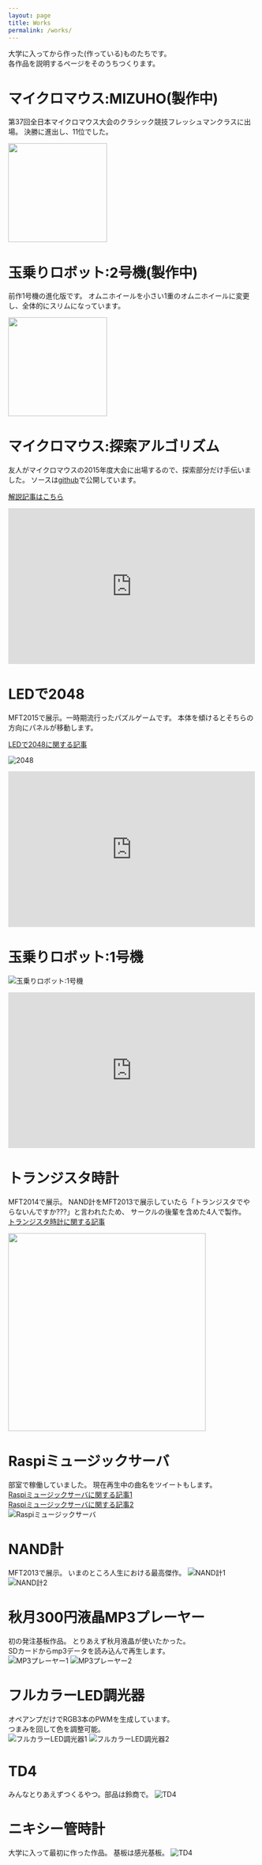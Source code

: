 ```yaml
---
layout: page
title: Works
permalink: /works/
---
```

大学に入ってから作った(作っている)ものたちです。  
各作品を説明するページをそのうちつくります。  

# マイクロマウス:MIZUHO(製作中)
第37回全日本マイクロマウス大会のクラシック競技フレッシュマンクラスに出場。
決勝に進出し、11位でした。

<img src="/images/thumb_mouse_alljapan.png" style="width: 200px;">

# 玉乗りロボット:2号機(製作中)
前作1号機の進化版です。
オムニホイールを小さい1重のオムニホイールに変更し、全体的にスリムになっています。

<img src="/images/tamanori_robot_overview.png" style="width: 200px;">

# マイクロマウス:探索アルゴリズム
友人がマイクロマウスの2015年度大会に出場するので、探索部分だけ手伝いました。
ソースは[github](https://github.com/idt12312/MazeSolver2015)で公開しています。  

[解説記事はこちら](http://titech-ssr.blog.jp/archives/1046800312.html)

<iframe width="500" height="315" src="https://www.youtube.com/embed/V0p6QD187bI" frameborder="0" allowfullscreen></iframe>

# LEDで2048
MFT2015で展示。一時期流行ったパズルゲームです。
本体を傾けるとそちらの方向にパネルが移動します。  

[LEDで2048に関する記事](http://titech-ssr.blog.jp/archives/1035638533.html)

![2048](/images/works_2048.jpg)
<iframe width="500" height="315" src="https://www.youtube.com/embed/0m8Ng94H8lQ" frameborder="0" allowfullscreen></iframe>

# 玉乗りロボット:1号機
![玉乗りロボット:1号機](/images/works_tamanori1.jpg)
<iframe width="500" height="315" src="https://www.youtube.com/embed/-Y_EpmI2GxY" frameborder="0" allowfullscreen></iframe>

# トランジスタ時計
MFT2014で展示。
NAND計をMFT2013で展示していたら「トランジスタでやらないんですか???」と言われたため、 サークルの後輩を含めた4人で製作。  
[トランジスタ時計に関する記事](http://titech-ssr.blog.jp/archives/1018020218.html)

<img src="/images/works_trans.jpg" style="width: 400px;">

# Raspiミュージックサーバ
部室で稼働していました。
現在再生中の曲名をツイートもします。  
[Raspiミュージックサーバに関する記事1](http://titech-ssr.blog.jp/archives/2236926.html)  
[Raspiミュージックサーバに関する記事2](http://titech-ssr.blog.jp/archives/1018042125.html)  
![Raspiミュージックサーバ](/images/works_music_server.jpg)

# NAND計
MFT2013で展示。
いまのところ人生における最高傑作。
![NAND計1](/images/works_nand.jpg)
![NAND計2](/images/works_nand2.jpg)

# 秋月300円液晶MP3プレーヤー
初の発注基板作品。 とりあえず秋月液晶が使いたかった。  
SDカードからmp3データを読み込んで再生します。  
![MP3プレーヤー1](/images/works_mp3_1.jpg)
![MP3プレーヤー2](/images/works_mp3_2.jpg)

# フルカラーLED調光器
オペアンプだけでRGB3本のPWMを生成しています。  
つまみを回して色を調整可能。  
![フルカラーLED調光器1](/images/works_led1.jpg)
![フルカラーLED調光器2](/images/works_led2.jpg)

# TD4
みんなとりあえずつくるやつ。部品は鈴商で。
![TD4](/images/works_td4.jpg)

# ニキシー管時計
大学に入って最初に作った作品。
基板は感光基板。
![TD4](/images/works_nixie.jpg)

